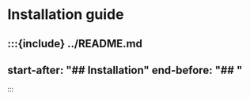 # Installation guide

:::{include} ../README.md
---
start-after: "## Installation"
end-before: "## "
---
:::
